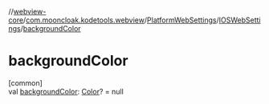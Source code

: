 //[webview-core](../../../../index.md)/[com.mooncloak.kodetools.webview](../../index.md)/[PlatformWebSettings](../index.md)/[IOSWebSettings](index.md)/[backgroundColor](background-color.md)

# backgroundColor

[common]\
val [backgroundColor](background-color.md): [Color](https://developer.android.com/reference/kotlin/androidx/compose/ui/graphics/Color.html)? = null
